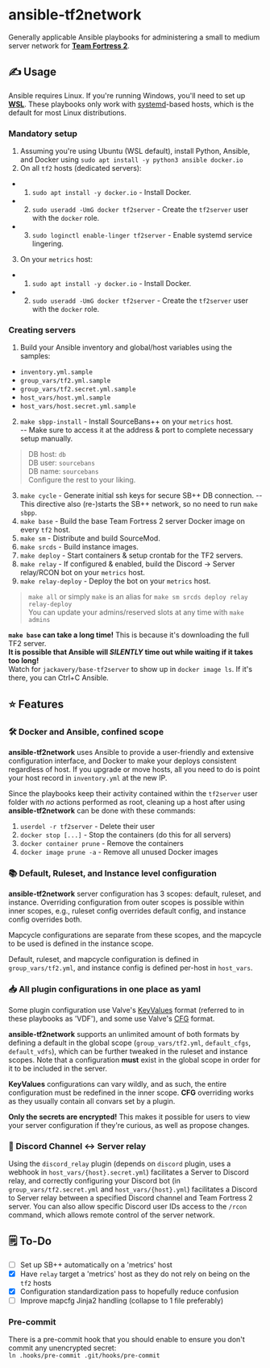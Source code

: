 # ansible-tf2network

Generally applicable Ansible playbooks for administering a small to medium server network for [**Team Fortress 2**](https://www.teamfortress.com/).<br>

## ✍️ Usage

Ansible requires Linux. If you're running Windows, you'll need to set up **[WSL](https://learn.microsoft.com/en-us/windows/wsl/install)**.
These playbooks only work with [systemd](https://systemd.io/)-based hosts, which is the default for most Linux distributions.

### Mandatory setup
1. Assuming you're using Ubuntu (WSL default), install Python, Ansible, and Docker using `sudo apt install -y python3 ansible docker.io`
2. On all `tf2` hosts (dedicated servers):
- 1. `sudo apt install -y docker.io` - Install Docker.
- 2. `sudo useradd -UmG docker tf2server` - Create the `tf2server` user with the `docker` role.
- 3. `sudo loginctl enable-linger tf2server` - Enable systemd service lingering.

3. On your `metrics` host:
- 1. `sudo apt install -y docker.io` - Install Docker.
- 2. `sudo useradd -UmG docker tf2server` - Create the `tf2server` user with the `docker` role.

### Creating servers
1. Build your Ansible inventory and global/host variables using the samples:
* `inventory.yml.sample`
* `group_vars/tf2.yml.sample`
* `group_vars/tf2.secret.yml.sample`
* `host_vars/host.yml.sample`
* `host_vars/host.secret.yml.sample`
2. `make sbpp-install` - Install SourceBans++ on your `metrics` host. <br>
-- Make sure to access it at the address & port to complete necessary setup manually.<br>
> DB host: `db`<br>
> DB user: `sourcebans`<br>
> DB name: `sourcebans`<br>
> Configure the rest to your liking.
3. `make cycle` - Generate initial ssh keys for secure SB++ DB connection.
-- This directive also (re-)starts the SB++ network, so no need to run `make sbpp`.
4. `make base` - Build the base Team Fortress 2 server Docker image on every `tf2` host.
5. `make sm` - Distribute and build SourceMod.
6. `make srcds` - Build instance images.
7. `make deploy` - Start containers & setup crontab for the TF2 servers.
8. `make relay` - If configured & enabled, build the Discord -> Server relay/RCON bot on your `metrics` host.
9. `make relay-deploy` - Deploy the bot on your `metrics` host.
> `make all` or simply `make` is an alias for `make sm srcds deploy relay relay-deploy`<br>
> You can update your admins/reserved slots at any time with `make admins`

**`make base` can take a long time!**
This is because it's downloading the full TF2 server.<br>
**It is possible that Ansible will *SILENTLY* time out while waiting if it takes too long!**<br>
Watch for `jackavery/base-tf2server` to show up in `docker image ls`. If it's there, you can Ctrl+C Ansible.

## ⭐ Features

### 🛠️ Docker and Ansible, confined scope
**ansible-tf2network** uses Ansible to provide a user-friendly and extensive configuration interface, and Docker to make your deploys consistent regardless of host. If you upgrade or move hosts, all you need to do is point your host record in `inventory.yml` at the new IP.

Since the playbooks keep their activity contained within the `tf2server` user folder with *no* actions performed as root, cleaning up a host after using **ansible-tf2network** can be done with these commands:
1. `userdel -r tf2server` - Delete their user
2. `docker stop [...]` - Stop the containers (do this for all servers)
3. `docker container prune` - Remove the containers
4. `docker image prune -a` - Remove all unused Docker images

### 📚 Default, Ruleset, and Instance level configuration
**ansible-tf2network** server configuration has 3 scopes: default, ruleset, and instance. Overriding configuration from outer scopes is possible within inner scopes, e.g., ruleset config overrides default config, and instance config overrides both.

Mapcycle configurations are separate from these scopes, and the mapcycle to be used is defined in the instance scope.

Default, ruleset, and mapcycle configuration is defined in `group_vars/tf2.yml`, and instance config is defined per-host in `host_vars`.

### 📥 All plugin configurations in one place as yaml
Some plugin configuration use Valve's [KeyValues](https://developer.valvesoftware.com/wiki/KeyValues) format (referred to in these playbooks as 'VDF'), and some use Valve's [CFG](https://developer.valvesoftware.com/wiki/CFG) format.

**ansible-tf2network** supports an unlimited amount of both formats by defining a default in the global scope (`group_vars/tf2.yml`, `default_cfgs`, `default_vdfs`), which can be further tweaked in the ruleset and instance scopes. Note that a configuration **must** exist in the global scope in order for it to be included in the server.

**KeyValues** configurations can vary wildly, and as such, the entire configuration must be redefined in the inner scope. **CFG** overriding works as they usually contain all convars set by a plugin.

**Only the secrets are encrypted!** This makes it possible for users to view your server configuration if they're curious, as well as propose changes.

### 💬 Discord Channel <-> Server relay
Using the `discord_relay` plugin (depends on `discord` plugin, uses a webhook in `host_vars/{host}.secret.yml`) facilitates a Server to Discord relay, and correctly configuring your Discord bot (in `group_vars/tf2.secret.yml` and `host_vars/{host}.yml`) facilitates a Discord to Server relay between a specified Discord channel and Team Fortress 2 server. You can also allow specific Discord user IDs access to the `/rcon` command, which allows remote control of the server network.

## 🗒️ To-Do

- [ ] Set up SB++ automatically on a 'metrics' host
- [x] Have `relay` target a 'metrics' host as they do not rely on being on the `tf2` hosts
- [x] Configuration standardization pass to hopefully reduce confusion
- [ ] Improve mapcfg Jinja2 handling (collapse to 1 file preferably)

### Pre-commit
There is a pre-commit hook that you should enable to ensure you don't commit any unencrypted secret:<br/>
`ln .hooks/pre-commit .git/hooks/pre-commit`
